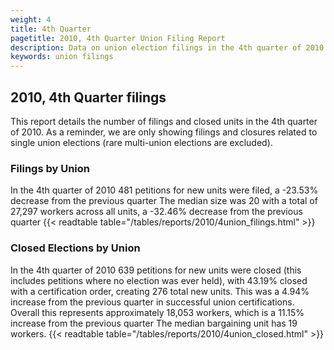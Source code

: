 ```yaml
---
weight: 4
title: 4th Quarter
pagetitle: 2010, 4th Quarter Union Filing Report
description: Data on union election filings in the 4th quarter of 2010
keywords: union filings
---
```


## 2010, 4th Quarter filings

This report details the number of filings and closed units in the 4th quarter of 2010. As a reminder, we are only showing filings and closures related to single union elections (rare multi-union elections are excluded).

### Filings by Union
In the 4th quarter of 2010 481 petitions for new units were filed, a -23.53% decrease from the previous quarter The median size was 20 with a total of 27,297 workers across all units, a -32.46% decrease from the previous quarter
{{< readtable table="/tables/reports/2010/4union_filings.html" >}}

### Closed Elections by Union
In the 4th quarter of 2010 639 petitions for new units were closed (this includes petitions where no election was ever held), with 43.19% closed with a certification order, creating 276 total new units. This was a 4.94% increase from the previous quarter in successful union certifications. Overall this represents approximately 18,053 workers, which is a 11.15% increase from the previous quarter The median bargaining unit has 19 workers.
{{< readtable table="/tables/reports/2010/4union_closed.html" >}}

